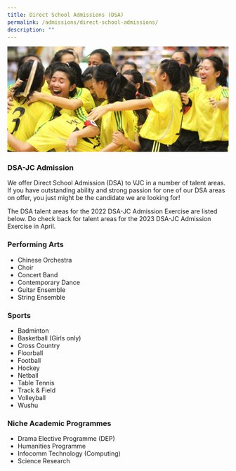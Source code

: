 ```yaml
---
title: Direct School Admissions (DSA)
permalink: /admissions/direct-school-admissions/
description: ""
---
```

![](/images/DSA-2-1024x487.jpg)
### DSA-JC Admission


We offer Direct School Admission (DSA) to VJC in a number of talent areas. If you have outstanding ability and strong passion for one of our DSA areas on offer, you just might be the candidate we are looking for!

The DSA talent areas for the 2022 DSA-JC Admission Exercise are listed below. Do check back for talent areas for the 2023 DSA-JC Admission Exercise in April.

### Performing Arts

*   Chinese Orchestra
*   Choir
*   Concert Band
*   Contemporary Dance
*   Guitar Ensemble
*   String Ensemble

### Sports

*   Badminton
*   Basketball (Girls only)
*   Cross Country
*   Floorball
*   Football
*   Hockey
*   Netball
*   Table Tennis
*   Track & Field
*   Volleyball
*   Wushu

### Niche Academic Programmes

*   Drama Elective Programme (DEP)
*   Humanities Programme
*   Infocomm Technology (Computing)
*   Science Research